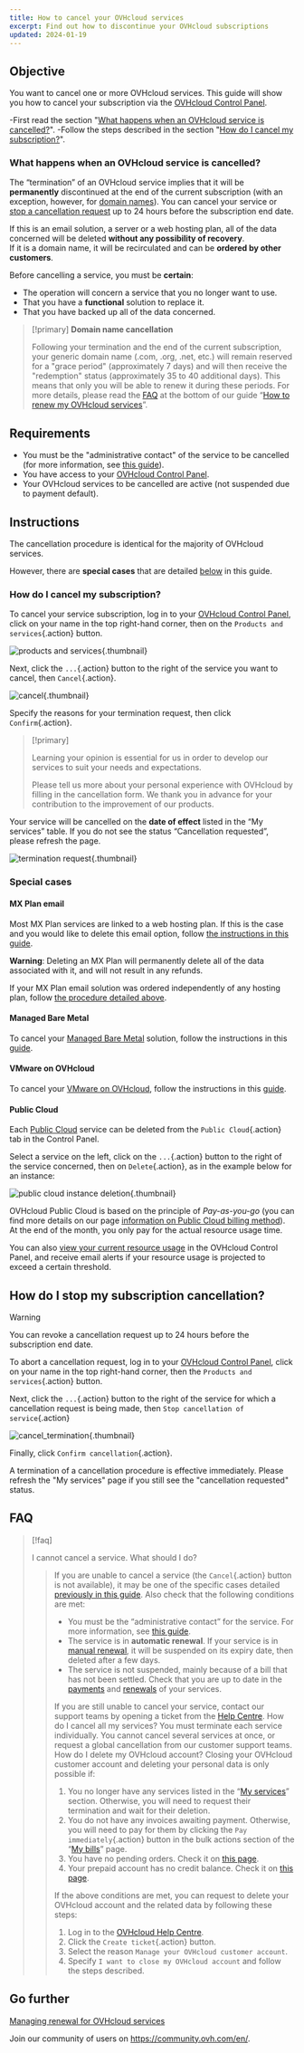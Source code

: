 ```yaml
---
title: How to cancel your OVHcloud services
excerpt: Find out how to discontinue your OVHcloud subscriptions
updated: 2024-01-19
---
```


## Objective

You want to cancel one or more OVHcloud services. This guide will show you how to cancel your subscription via the [OVHcloud Control Panel](https://ca.ovh.com/auth/?action=gotomanager&from=https://www.ovh.com/sg/&ovhSubsidiary=sg).

-First read the section "[What happens when an OVHcloud service is cancelled?](#consequences)".
-Follow the steps described in the section "[How do I cancel my subscription?](#terminate)".

### What happens when an OVHcloud service is cancelled? <a name="consequences"></a>

The “termination” of an OVHcloud service implies that it will be **permanently** discontinued at the end of the current subscription (with an exception, however, for [domain names](#domain)).
You can cancel your service or [stop a cancellation request](#cancel) up to 24 hours before the subscription end date.

If this is an email solution, a server or a web hosting plan, all of the data concerned will be deleted **without any possibility of recovery**.<br>
If it is a domain name, it will be recirculated and can be **ordered by other customers**.

Before cancelling a service, you must be **certain**:

- The operation will concern a service that you no longer want to use.
- That you have a **functional** solution to replace it.
- That you have backed up all of the data concerned.

<a name="domain"></a>

> [!primary]
> **Domain name cancellation**
>
> Following your termination and the end of the current subscription, your generic domain name (.com, .org, .net, etc.) will remain reserved for a "grace period" (approximately 7 days) and will then receive the "redemption" status (approximately 35 to 40 additional days). This means that only you will be able to renew it during these periods. For more details, please read the [FAQ](/pages/account_and_service_management/managing_billing_payments_and_services/how_to_use_automatic_renewal#faq) at the bottom of our guide “[How to renew my OVHcloud services](/pages/account_and_service_management/managing_billing_payments_and_services/how_to_use_automatic_renewal)”.
>

## Requirements

- You must be the "administrative contact" of the service to be cancelled (for more information, see [this guide](/pages/account_and_service_management/account_information/managing_contacts#definition)).
- You have access to your [OVHcloud Control Panel](https://ca.ovh.com/auth/?action=gotomanager&from=https://www.ovh.com/sg/&ovhSubsidiary=sg).
- Your OVHcloud services to be cancelled are active (not suspended due to payment default).

## Instructions

The cancellation procedure is identical for the majority of OVHcloud services.

However, there are **special cases** that are detailed [below](#specific-cases) in this guide.

### How do I cancel my subscription? <a name="terminate"></a>

To cancel your service subscription, log in to your [OVHcloud Control Panel](https://ca.ovh.com/auth/?action=gotomanager&from=https://www.ovh.com/sg/&ovhSubsidiary=sg), click on your name in the top right-hand corner, then on the `Products and services`{.action} button.

![products and services](images/products-services-en.png){.thumbnail}

Next, click the `...`{.action} button to the right of the service you want to cancel, then `Cancel`{.action}.

![cancel](images/cancel-en.png){.thumbnail}

Specify the reasons for your termination request, then click `Confirm`{.action}.

> [!primary]
>
> Learning your opinion is essential for us in order to develop our services to suit your needs and expectations.
>
> Please tell us more about your personal experience with OVHcloud by filling in the cancellation form. We thank you in advance for your contribution to the improvement of our products.
>

Your service will be cancelled on the **date of effect** listed in the “My services” table. If you do not see the status “Cancellation requested”, please refresh the page.

![termination request](images/cancellation-request-en.png){.thumbnail}

### Special cases <a name="specific-cases"></a>

#### MX Plan email <a name="mxplan"></a>

Most MX Plan services are linked to a web hosting plan. If this is the case and you would like to delete this email option, follow [the instructions in this guide](/pages/web_cloud/web_hosting/activate-email-hosting/#deleting-the-email-solution-linked-to-your-web-hosting-plan).

**Warning**: Deleting an MX Plan will permanently delete all of the data associated with it, and will not result in any refunds.

If your MX Plan email solution was ordered independently of any hosting plan, follow [the procedure detailed above](#terminate).

#### Managed Bare Metal <a name="managedbaremetal"></a>

To cancel your [Managed Bare Metal](https://www.ovhcloud.com/en-sg/managed-bare-metal/) solution, follow the instructions in this [guide](/pages/bare_metal_cloud/managed_bare_metal/how-to-cancel).

#### VMware on OVHcloud <a name="hostedprivatecloud-vmware"></a>

To cancel your [VMware on OVHcloud](https://www.ovhcloud.com/en-sg/hosted-private-cloud/), follow the instructions in this [guide](/pages/account_and_service_management/managing_billing_payments_and_services/comment_resilier_le_private_cloud).

#### Public Cloud <a name="publiccloud"></a>

Each [Public Cloud](https://www.ovhcloud.com/en-sg/public-cloud/) service can be deleted from the `Public Cloud`{.action} tab in the Control Panel.

Select a service on the left, click on the `...`{.action} button to the right of the service concerned, then on `Delete`{.action}, as in the example below for an instance:

![public cloud instance deletion](images/pci-deletion-en.png){.thumbnail}

OVHcloud Public Cloud is based on the principle of *Pay-as-you-go* (you can find more details on our page [information on Public Cloud billing method](/pages/public_cloud/compute/analyze_billing)). At the end of the month, you only pay for the actual resource usage time.

You can also [view your current resource usage](/pages/public_cloud/compute/analyze_billing#view-your-current-resource-usage) in the OVHcloud Control Panel, and receive email alerts if your resource usage is projected to exceed a certain threshold.

## How do I stop my subscription cancellation? <a name="cancel"></a>

> [!warning]
>
> You can revoke a cancellation request up to 24 hours before the subscription end date.
>

To abort a cancellation request, log in to your [OVHcloud Control Panel](https://ca.ovh.com/auth/?action=gotomanager&from=https://www.ovh.com/sg/&ovhSubsidiary=sg), click on your name in the top right-hand corner, then the `Products and services`{.action} button.

Next, click the `...`{.action} button to the right of the service for which a cancellation request is being made, then `Stop cancellation of service`{.action}

![cancel_termination](images/cancel_termination-en.png){.thumbnail}

Finally, click `Confirm cancellation`{.action}.

A termination of a cancellation procedure is effective immediately. Please refresh the "My services" page if you still see the "cancellation requested" status.

## FAQ

> [!faq]
>
> I cannot cancel a service. What should I do?
>> If you are unable to cancel a service (the `Cancel`{.action} button is not available), it may be one of the specific cases detailed [previously in this guide](#specific-cases).
>> Also check that the following conditions are met:
>>
>> - You must be the “administrative contact” for the service. For more information, see [this guide](/pages/account_and_service_management/account_information/managing_contacts#definition).
>> - The service is in **automatic renewal**. If your service is in [manual renewal](/pages/account_and_service_management/managing_billing_payments_and_services/how_to_use_automatic_renewal#auto-vs-manual), it will be suspended on its expiry date, then deleted after a few days.
>> - The service is not suspended, mainly because of a bill that has not been settled. Check that you are up to date in the [payments](/pages/account_and_service_management/managing_billing_payments_and_services/invoice_management#pay-bills) and [renewals](/pages/account_and_service_management/managing_billing_payments_and_services/how_to_use_automatic_renewal#renewal-management) of your services.
>>
>> If you are still unable to cancel your service, contact our support teams by opening a ticket from the [Help Centre](https://help.ovhcloud.com/csm?id=csm_cases_requests).
> How do I cancel all my services?
>> You must terminate each service individually. You cannot cancel several services at once, or request a global cancellation from our customer support teams.
> How do I delete my OVHcloud account?
>> Closing your OVHcloud customer account and deleting your personal data is only possible if:
>>
>> 1. You no longer have any services listed in the “[My services](https://www.ovh.com/manager/dedicated/#/billing/autoRenew)” section. Otherwise, you will need to request their termination and wait for their deletion.
>> 2. You do not have any invoices awaiting payment. Otherwise, you will need to pay for them by clicking the `Pay immediately`{.action} button in the bulk actions section of the “[My bills](https://www.ovh.com/manager/#/dedicated/billing/history)” page.
>> 3. You have no pending orders. Check it on [this page](https://www.ovh.com/manager/#/dedicated/billing/orders/orders).
>> 4. Your prepaid account has no credit balance. Check it on [this page](https://www.ovh.com/manager/#/dedicated/billing/payment/ovhaccount).
>>
>> If the above conditions are met, you can request to delete your OVHcloud account and the related data by following these steps:
>>
>> 1. Log in to the [OVHcloud Help Centre](https://help.ovhcloud.com/csm?id=csm_get_help).
>> 2. Click the `Create ticket`{.action} button.
>> 3. Select the reason `Manage your OVHcloud customer account`.
>> 4. Specify `I want to close my OVHcloud account` and follow the steps described.

## Go further <a name="gofurther"></a>

[Managing renewal for OVHcloud services](/pages/account_and_service_management/managing_billing_payments_and_services/how_to_use_automatic_renewal)

Join our community of users on <https://community.ovh.com/en/>.
